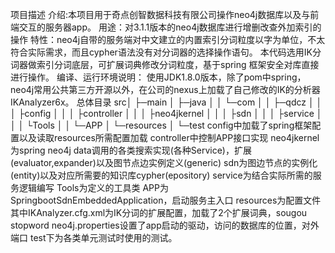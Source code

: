 项目描述
   介绍:本项目用于奇点创智数据科技有限公司操作neo4j数据库以及与前端交互的服务器app。
   用途：对3.1.1版本的neo4j数据库进行增删改查外加索引的操作
   特性：neo4j自带的服务端对中文建立的内置索引分词粒度以字为单位，不太符合实际需求，而且cypher语法没有对分词器的选择操作语句。
		本代码选用IK分词器做索引分词底层，可扩展词典修改分词粒度，基于spring 框架安全对库直接进行操作。
编译、运行环境说明：
	使用JDK1.8.0版本，除了pom中spring，neo4j常用公共第三方开源以外，在公司的nexus上加载了自己修改的IK的分析器IKAnalyzer6x。
总体目录
src│
├─main
│   ├─java
│	│	└─com
│	│		├─qdcz
│	│		│	├config
│	│		│	├controller
│	│		│	├neo4jkernel
│	│		│	├sdn
│	│		│	├service
│	│		│	└Tools
│	│		└─APP
│	└─resources
│
└─test
config中加载了spring框架配置以及读取resources所需配置加载
controller中控制APP接口实现
neo4jkernel为spring neo4j data调用的各类搜索实现(各种Service)，扩展(evaluator,expander)以及图节点边实例定义(generic)
sdn为图边节点的实例化(entity)以及对应所需要的知识库cypher(epository)
service为结合实际所需的服务逻辑编写
Tools为定义的工具类
APP为 SpringbootSdnEmbeddedApplication，启动服务主入口
resources为配置文件
	其中IKAnalyzer.cfg.xml为IK分词的扩展配置，加载了2个扩展词典，sougou stopword
	neo4j.properties设置了app启动的驱动，访问的数据库的位置，对外端口
test下为各类单元测试时使用的测试。



